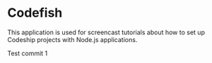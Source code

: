 Codefish
======================

This application is used for screencast tutorials about how to set up Codeship projects with Node.js applications.

Test commit 1
